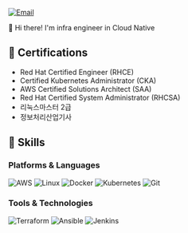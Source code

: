 [![Email](https://img.shields.io/badge/ksi05298@gmail.com-white?style=flat-square&logo=gmail)](mailto:ksi05298@gmail.com)


👋 Hi there! I'm infra engineer in Cloud Native

## 💼 Certifications
- Red Hat Certified Engineer (RHCE)
- Certified Kubernetes Administrator (CKA)
- AWS Certified Solutions Architect (SAA)
- Red Hat Certified System Administrator (RHCSA)
- 리눅스마스터 2급
- 정보처리산업기사

## 💪 Skills

### Platforms & Languages
![AWS](https://img.shields.io/badge/AWS-232F3E?style=flat-square&logo=amazon-aws&logoColor=white)
![Linux](https://img.shields.io/badge/Linux-FCC624?style=flat-square&logo=linux&logoColor=black)
![Docker](https://img.shields.io/badge/Docker-2496ED?style=flat-square&logo=docker&logoColor=white)
![Kubernetes](https://img.shields.io/badge/Kubernetes-326CE5?style=flat-square&logo=kubernetes&logoColor=white)
![Git](https://img.shields.io/badge/Git-F05032?style=flat-square&logo=git&logoColor=white)

### Tools & Technologies
![Terraform](https://img.shields.io/badge/Terraform-623CE4?style=flat-square&logo=terraform&logoColor=white)
![Ansible](https://img.shields.io/badge/Ansible-EE0000?style=flat-square&logo=ansible&logoColor=white)
![Jenkins](https://img.shields.io/badge/Jenkins-D24939?style=flat-square&logo=jenkins&logoColor=white)
